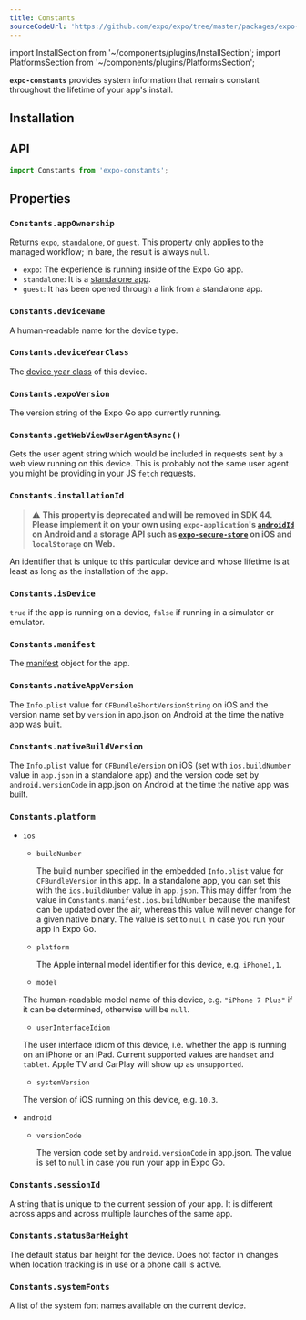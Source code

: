 ```yaml
---
title: Constants
sourceCodeUrl: 'https://github.com/expo/expo/tree/master/packages/expo-constants'
---
```


import InstallSection from '~/components/plugins/InstallSection';
import PlatformsSection from '~/components/plugins/PlatformsSection';

**`expo-constants`** provides system information that remains constant throughout the lifetime of your app's install.

<PlatformsSection android emulator ios simulator web />

## Installation

<InstallSection packageName="expo-constants" />

## API

```js
import Constants from 'expo-constants';
```

## Properties

### `Constants.appOwnership`

Returns `expo`, `standalone`, or `guest`. This property only applies to the managed workflow; in bare, the result is always `null`.

- `expo`: The experience is running inside of the Expo Go app.
- `standalone`: It is a [standalone app](../../../distribution/building-standalone-apps.md#building-standalone-apps).
- `guest`: It has been opened through a link from a standalone app.

### `Constants.deviceName`

A human-readable name for the device type.

### `Constants.deviceYearClass`

The [device year class](https://github.com/facebook/device-year-class) of this device.

### `Constants.expoVersion`

The version string of the Expo Go app currently running.

### `Constants.getWebViewUserAgentAsync()`

Gets the user agent string which would be included in requests sent by a web view running on this device. This is probably not the same user agent you might be providing in your JS `fetch` requests.

### `Constants.installationId`

> ⚠️ **This property is deprecated and will be removed in SDK 44. Please implement it on your own using `expo-application`'s [`androidId`](application.md#applicationandroidid) on Android and a storage API such as [`expo-secure-store`](securestore.md) on iOS and `localStorage` on Web.**

An identifier that is unique to this particular device and whose lifetime is at least as long as the installation of the app.

### `Constants.isDevice`

`true` if the app is running on a device, `false` if running in a simulator or emulator.

### `Constants.manifest`

The [manifest](../../../workflow/how-expo-works.md#expo-manifest) object for the app.

### `Constants.nativeAppVersion`

The `Info.plist` value for `CFBundleShortVersionString` on iOS and the version name set by `version` in app.json on Android at the time the native app was built.

### `Constants.nativeBuildVersion`

The `Info.plist` value for `CFBundleVersion` on iOS (set with `ios.buildNumber` value in `app.json` in a standalone app) and the version code set by `android.versionCode` in app.json on Android at the time the native app was built.

### `Constants.platform`

- `ios`

  - `buildNumber`

    The build number specified in the embedded `Info.plist` value for `CFBundleVersion` in this app.
    In a standalone app, you can set this with the `ios.buildNumber` value in `app.json`. This
    may differ from the value in `Constants.manifest.ios.buildNumber` because the manifest
    can be updated over the air, whereas this value will never change for a given native binary.
    The value is set to `null` in case you run your app in Expo Go.

  - `platform`

    The Apple internal model identifier for this device, e.g. `iPhone1,1`.

  - `model`

  The human-readable model name of this device, e.g. `"iPhone 7 Plus"` if it can be determined, otherwise will be `null`.

  - `userInterfaceIdiom`

  The user interface idiom of this device, i.e. whether the app is running on an iPhone or an iPad. Current supported values are `handset` and `tablet`. Apple TV and CarPlay will show up as `unsupported`.

  - `systemVersion`

  The version of iOS running on this device, e.g. `10.3`.

- `android`

  - `versionCode`

    The version code set by `android.versionCode` in app.json.
    The value is set to `null` in case you run your app in Expo Go.

### `Constants.sessionId`

A string that is unique to the current session of your app. It is different across apps and across multiple launches of the same app.

### `Constants.statusBarHeight`

The default status bar height for the device. Does not factor in changes when location tracking is in use or a phone call is active.

### `Constants.systemFonts`

A list of the system font names available on the current device.
